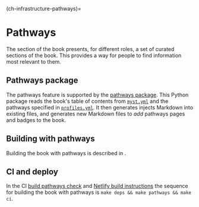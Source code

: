 (ch-infrastructure-pathways)=
# Pathways

The [](#ch-pathways) section of the book presents, for different roles, a set of curated sections of the book.
This provides a way for people to find information most relevant to them.

## Pathways package

The pathways feature is supported by the [pathways package](https://github.com/the-turing-way/pathways).
This Python package reads the book's table of contents from [`myst.yml`](https://github.com/the-turing-way/the-turing-way/blob/main/book/website/myst.yml) and the pathways specified in [`profiles.yml`](https://github.com/the-turing-way/the-turing-way/blob/main/book/website/profiles.yml).
It then generates injects Markdown into existing files, and generates new Markdown files to _add_ pathways pages and badges to the book.

## Building with pathways

Building the book with pathways is described in [](#ch-local-build-other-targets-pathways).

## CI and deploy

In the CI [build pathways check](https://github.com/the-turing-way/the-turing-way/blob/main/.github/workflows/ci.yml) and [Netlify build instructions](https://github.com/the-turing-way/the-turing-way/blob/main/netlify.toml) the sequence for building the book with pathways is `make deps && make pathways && make ci`.
